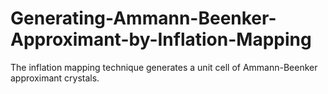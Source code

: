 # Generating-Ammann-Beenker-Approximant-by-Inflation-Mapping
The inflation mapping technique generates a unit cell of Ammann-Beenker approximant crystals.
